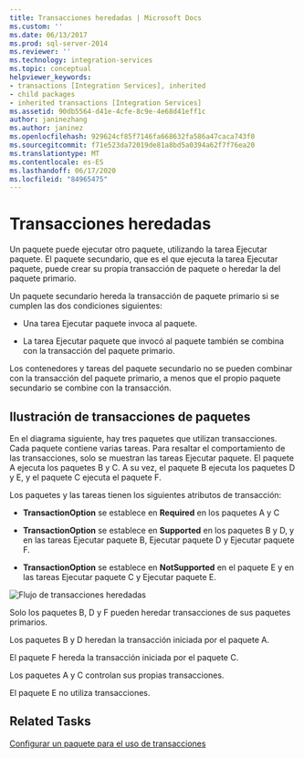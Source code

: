 ```yaml
---
title: Transacciones heredadas | Microsoft Docs
ms.custom: ''
ms.date: 06/13/2017
ms.prod: sql-server-2014
ms.reviewer: ''
ms.technology: integration-services
ms.topic: conceptual
helpviewer_keywords:
- transactions [Integration Services], inherited
- child packages
- inherited transactions [Integration Services]
ms.assetid: 90db5564-d41e-4cfe-8c9e-4e68d41eff1c
author: janinezhang
ms.author: janinez
ms.openlocfilehash: 929624cf85f7146fa668632fa586a47caca743f0
ms.sourcegitcommit: f71e523da72019de81a8bd5a0394a62f7f76ea20
ms.translationtype: MT
ms.contentlocale: es-ES
ms.lasthandoff: 06/17/2020
ms.locfileid: "84965475"
---
```

# <a name="inherited-transactions"></a>Transacciones heredadas
  Un paquete puede ejecutar otro paquete, utilizando la tarea Ejecutar paquete. El paquete secundario, que es el que ejecuta la tarea Ejecutar paquete, puede crear su propia transacción de paquete o heredar la del paquete primario.  
  
 Un paquete secundario hereda la transacción de paquete primario si se cumplen las dos condiciones siguientes:  
  
-   Una tarea Ejecutar paquete invoca al paquete.  
  
-   La tarea Ejecutar paquete que invocó al paquete también se combina con la transacción del paquete primario.  
  
 Los contenedores y tareas del paquete secundario no se pueden combinar con la transacción del paquete primario, a menos que el propio paquete secundario se combine con la transacción.  
  
## <a name="illustration-of-package-transactions"></a>Ilustración de transacciones de paquetes  
 En el diagrama siguiente, hay tres paquetes que utilizan transacciones. Cada paquete contiene varias tareas. Para resaltar el comportamiento de las transacciones, solo se muestran las tareas Ejecutar paquete. El paquete A ejecuta los paquetes B y C. A su vez, el paquete B ejecuta los paquetes D y E, y el paquete C ejecuta el paquete F.  
  
 Los paquetes y las tareas tienen los siguientes atributos de transacción:  
  
-   **TransactionOption** se establece en **Required** en los paquetes A y C  
  
-   **TransactionOption** se establece en **Supported** en los paquetes B y D, y en las tareas Ejecutar paquete B, Ejecutar paquete D y Ejecutar paquete F.  
  
-   **TransactionOption** se establece en **NotSupported** en el paquete E y en las tareas Ejecutar paquete C y Ejecutar paquete E.  
  
 ![Flujo de transacciones heredadas](media/mw-dts-executepack.gif "Flujo de transacciones heredadas")  
  
 Solo los paquetes B, D y F pueden heredar transacciones de sus paquetes primarios.  
  
 Los paquetes B y D heredan la transacción iniciada por el paquete A.   
  
 El paquete F hereda la transacción iniciada por el paquete C.  
  
 Los paquetes A y C controlan sus propias transacciones.  
  
 El paquete E no utiliza transacciones.  
  
## <a name="related-tasks"></a>Related Tasks  
 [Configurar un paquete para el uso de transacciones](../relational-databases/native-client-ole-db-transactions/transactions.md)  
  
  
